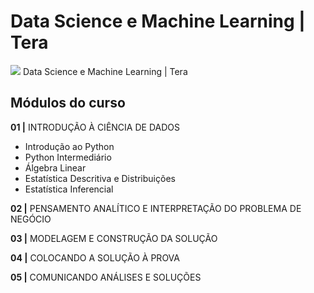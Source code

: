 # Data Science e Machine Learning | Tera

<img src="https://user-images.githubusercontent.com/72058182/183996739-5cb63a9c-bef2-4054-9302-b161518bc79d.PNG">
Data Science e Machine Learning | Tera

## Módulos do curso

**01 |**  INTRODUÇÃO À CIÊNCIA DE DADOS <br>
- Introdução ao Python
- Python Intermediário
- Álgebra Linear
- Estatística Descritiva e Distribuições
- Estatística Inferencial

**02 |**  PENSAMENTO ANALÍTICO E INTERPRETAÇÃO DO PROBLEMA DE NEGÓCIO

**03 |**  MODELAGEM E CONSTRUÇÃO DA SOLUÇÃO

**04 |**  COLOCANDO A SOLUÇÃO À PROVA

**05 |**  COMUNICANDO ANÁLISES E SOLUÇÕES

